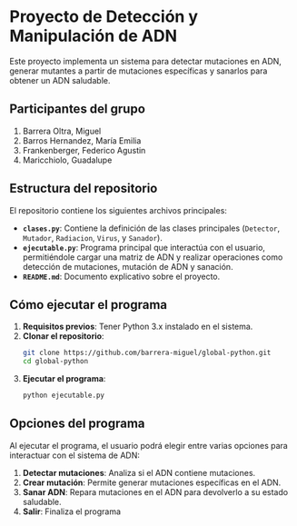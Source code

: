 # **Proyecto de Detección y Manipulación de ADN**

Este proyecto implementa un sistema para detectar mutaciones en ADN, generar mutantes a partir de mutaciones específicas y sanarlos para obtener un ADN saludable.

## **Participantes del grupo**
1. Barrera Oltra, Miguel
2. Barros Hernandez, María Emilia
3. Frankenberger, Federico Agustin
4. Maricchiolo, Guadalupe

## **Estructura del repositorio**
El repositorio contiene los siguientes archivos principales:

- **`clases.py`**: Contiene la definición de las clases principales (`Detector`, `Mutador`, `Radiacion`, `Virus`, y `Sanador`).
- **`ejecutable.py`**: Programa principal que interactúa con el usuario, permitiéndole cargar una matriz de ADN y realizar operaciones como detección de mutaciones, mutación de ADN y sanación.
- **`README.md`**: Documento explicativo sobre el proyecto.

## **Cómo ejecutar el programa**

1. **Requisitos previos**: Tener Python 3.x instalado en el sistema.
2. **Clonar el repositorio**:
   ```bash
   git clone https://github.com/barrera-miguel/global-python.git
   cd global-python
3. **Ejecutar el programa**:
   ```bash
   python ejecutable.py

## **Opciones del programa**
Al ejecutar el programa, el usuario podrá elegir entre varias opciones para interactuar con el sistema de ADN:

1. **Detectar mutaciones**: Analiza si el ADN contiene mutaciones.
2. **Crear mutación**: Permite generar mutaciones específicas en el ADN.
3. **Sanar ADN**: Repara mutaciones en el ADN para devolverlo a su estado saludable.
4. **Salir**: Finaliza el programa
